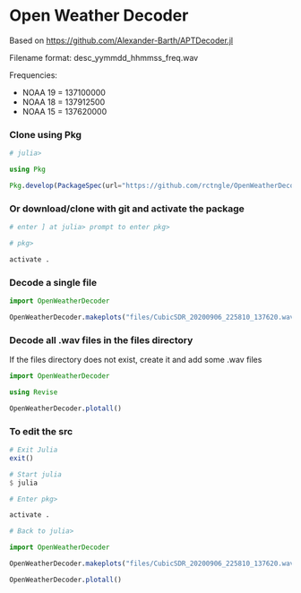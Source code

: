# Open Weather Decoder

Based on https://github.com/Alexander-Barth/APTDecoder.jl

Filename format: desc_yymmdd_hhmmss_freq.wav

Frequencies:
- NOAA 19 = 137100000
- NOAA 18 = 137912500
- NOAA 15 = 137620000

### Clone using Pkg

```julia
# julia>

using Pkg

Pkg.develop(PackageSpec(url="https://github.com/rctngle/OpenWeatherDecoder"))
```

### Or download/clone with git and activate the package

```julia
# enter ] at julia> prompt to enter pkg>

# pkg>

activate .
```

### Decode a single file

```julia
import OpenWeatherDecoder

OpenWeatherDecoder.makeplots("files/CubicSDR_20200906_225810_137620.wav","NOAA 15")
```

### Decode all .wav files in the files directory

If the files directory does not exist, create it and add some .wav files

```julia
import OpenWeatherDecoder

using Revise

OpenWeatherDecoder.plotall()
```

### To edit the src

```julia
# Exit Julia
exit()

# Start julia
$ julia

# Enter pkg>

activate .

# Back to julia>

import OpenWeatherDecoder

OpenWeatherDecoder.makeplots("files/CubicSDR_20200906_225810_137620.wav","NOAA 15")

OpenWeatherDecoder.plotall()
```
